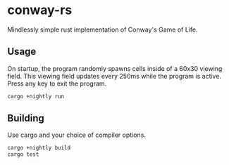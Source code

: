 # conway-rs

Mindlessly simple rust implementation of Conway's Game of Life.

## Usage

On startup, the program randomly spawns cells inside of a 60x30 viewing field. This
viewing field updates every 250ms while the program is active. Press any key to
exit the program.

```bash
cargo +nightly run
```

## Building

Use cargo and your choice of compiler options.

```bash
cargo +nightly build
cargo test
```
